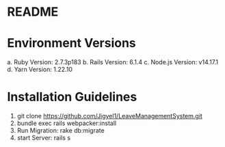 # README

# Environment Versions
a. Ruby Version: 2.7.3p183
b. Rails Version: 6.1.4
c. Node.js Version: v14.17.1
d. Yarn Version: 1.22.10

# Installation Guidelines
1. git clone https://github.com/Jigyel1/LeaveManagementSystem.git
2. bundle exec rails webpacker:install
3. Run Migration: rake db:migrate
4. start Server: rails s

